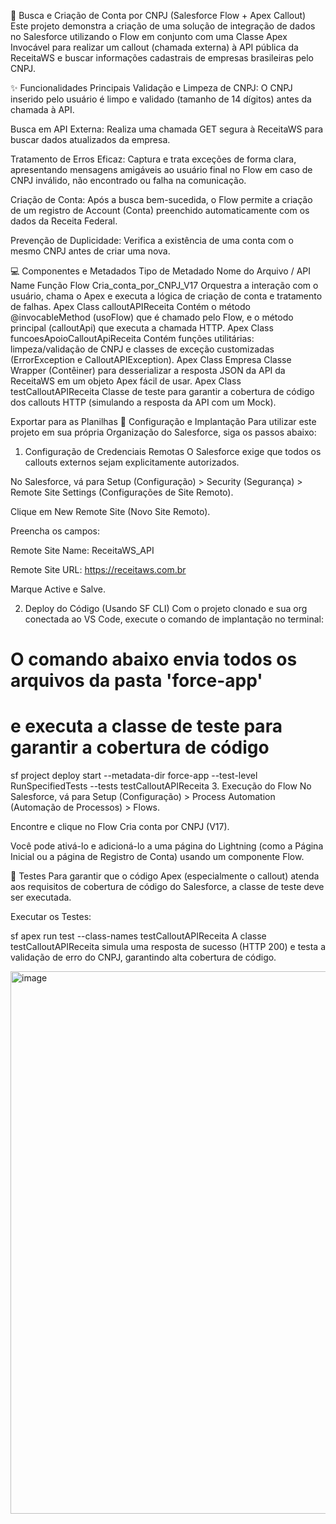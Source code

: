 📄 Busca e Criação de Conta por CNPJ (Salesforce Flow + Apex Callout)
Este projeto demonstra a criação de uma solução de integração de dados no Salesforce utilizando o Flow em conjunto com uma Classe Apex Invocável para realizar um callout (chamada externa) à API pública da ReceitaWS e buscar informações cadastrais de empresas brasileiras pelo CNPJ.

✨ Funcionalidades Principais
Validação e Limpeza de CNPJ: O CNPJ inserido pelo usuário é limpo e validado (tamanho de 14 dígitos) antes da chamada à API.

Busca em API Externa: Realiza uma chamada GET segura à ReceitaWS para buscar dados atualizados da empresa.

Tratamento de Erros Eficaz: Captura e trata exceções de forma clara, apresentando mensagens amigáveis ao usuário final no Flow em caso de CNPJ inválido, não encontrado ou falha na comunicação.

Criação de Conta: Após a busca bem-sucedida, o Flow permite a criação de um registro de Account (Conta) preenchido automaticamente com os dados da Receita Federal.

Prevenção de Duplicidade: Verifica a existência de uma conta com o mesmo CNPJ antes de criar uma nova.

💻 Componentes e Metadados
Tipo de Metadado	Nome do Arquivo / API Name	Função
Flow	Cria_conta_por_CNPJ_V17	Orquestra a interação com o usuário, chama o Apex e executa a lógica de criação de conta e tratamento de falhas.
Apex Class	calloutAPIReceita	Contém o método @invocableMethod (usoFlow) que é chamado pelo Flow, e o método principal (calloutApi) que executa a chamada HTTP.
Apex Class	funcoesApoioCalloutApiReceita	Contém funções utilitárias: limpeza/validação de CNPJ e classes de exceção customizadas (ErrorException e CalloutAPIException).
Apex Class	Empresa	Classe Wrapper (Contêiner) para desserializar a resposta JSON da API da ReceitaWS em um objeto Apex fácil de usar.
Apex Class	testCalloutAPIReceita	Classe de teste para garantir a cobertura de código dos callouts HTTP (simulando a resposta da API com um Mock).

Exportar para as Planilhas
🚀 Configuração e Implantação
Para utilizar este projeto em sua própria Organização do Salesforce, siga os passos abaixo:

1. Configuração de Credenciais Remotas
O Salesforce exige que todos os callouts externos sejam explicitamente autorizados.

No Salesforce, vá para Setup (Configuração) > Security (Segurança) > Remote Site Settings (Configurações de Site Remoto).

Clique em New Remote Site (Novo Site Remoto).

Preencha os campos:

Remote Site Name: ReceitaWS_API

Remote Site URL: https://receitaws.com.br

Marque Active e Salve.

2. Deploy do Código (Usando SF CLI)
Com o projeto clonado e sua org conectada ao VS Code, execute o comando de implantação no terminal:

# O comando abaixo envia todos os arquivos da pasta 'force-app'
# e executa a classe de teste para garantir a cobertura de código
sf project deploy start --metadata-dir force-app --test-level RunSpecifiedTests --tests testCalloutAPIReceita
3. Execução do Flow
No Salesforce, vá para Setup (Configuração) > Process Automation (Automação de Processos) > Flows.

Encontre e clique no Flow Cria conta por CNPJ (V17).

Você pode ativá-lo e adicioná-lo a uma página do Lightning (como a Página Inicial ou a página de Registro de Conta) usando um componente Flow.

🧪 Testes
Para garantir que o código Apex (especialmente o callout) atenda aos requisitos de cobertura de código do Salesforce, a classe de teste deve ser executada.

Executar os Testes:

sf apex run test --class-names testCalloutAPIReceita
A classe testCalloutAPIReceita simula uma resposta de sucesso (HTTP 200) e testa a validação de erro do CNPJ, garantindo alta cobertura de código.

<img width="1919" height="868" alt="image" src="https://github.com/user-attachments/assets/73a8ff15-99ca-4199-b44e-5091746a0fb9" />
